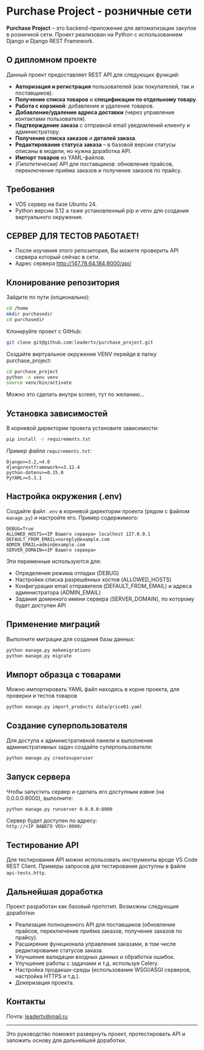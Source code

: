 
# Purchase Project - розничные сети

**Purchase Project** – это backend-приложение для автоматизации закупок в розничной сети. Проект реализован на Python с использованием Django и Django REST Framework.

## О дипломном проекте

Данный проект предоставляет REST API для следующих функций:
- **Авторизация и регистрация** пользователей (как покупателей, так и поставщиков).
- **Получение списка товаров** и **спецификации по отдельному товару**.
- **Работа с корзиной**: добавление и удаление товаров.
- **Добавление/удаление адреса доставки** (через управление контактами пользователя).
- **Подтверждение заказа** с отправкой email уведомлений клиенту и администратору.
- **Получение списка заказов** и **деталей заказа**.
- **Редактирование статуса заказа** – в базовой версии статусы описаны в модели, но нужна доработка API.
- **Импорт товаров** из YAML-файлов.
- *(Гипотетически)* API для поставщиков: обновление прайсов, переключение приёма заказов и получение заказов по прайсу.

## Требования
- VDS сервер на базе Ubuntu 24.
- Python версии 3.12 а таже установленный pip и venv для создания виртуального окружения.

## СЕРВЕР ДЛЯ ТЕСТОВ РАБОТАЕТ!
- После изучения этого репозитория, Вы можете проверить API сервера который сейчас в сети.
- Адрес сервера http://147.78.64.184:8000/api/

## Клонирование репозитория

Зайдите по пути (опционально):
```bash
cd /home
mkdir purchasedir
cd purchasedir
```

Клонируйте проект с GitHub:

```bash
git clone git@github.com:leadertv/purchase_project.git
```

Создайте виртуальное окружение VENV перейдя в папку purchase_project:

```bash
cd purchase_project
python -m venv venv
source venv/bin/activate
```
Можно это сделать внутри screen, тут по желанию...


## Установка зависимостей

В корневой директории проекта установите зависимости:

```bash
pip install -r requirements.txt
```

*Пример файла `requirements.txt`:*

```
Django>=3.2,<4.0
djangorestframework>=3.12.4
python-dotenv>=0.15.0
PyYAML>=5.3.1
```

## Настройка окружения (.env)

Создайте файл `.env` в корневой директории проекта (рядом с файлом `manage.py`) и настройте его. Пример содержимого:

```env
DEBUG=True
ALLOWED_HOSTS=<IP Вашего сервера> localhost 127.0.0.1
DEFAULT_FROM_EMAIL=noreply@example.com
ADMIN_EMAIL=admin@example.com
SERVER_DOMAIN=<IP Вашего сервера>
```

Эти переменные используются для:
- Определения режима отладки (DEBUG)
- Настройки списка разрешённых хостов (ALLOWED_HOSTS)
- Конфигурации email отправителя (DEFAULT_FROM_EMAIL) и адреса администратора (ADMIN_EMAIL)
- Задания доменного имени сервера (SERVER_DOMAIN), по которому будет доступен API

## Применение миграций

Выполните миграции для создания базы данных:

```bash
python manage.py makemigrations
python manage.py migrate
```

## Импорт образца с товарами

Можно импортировать YAML файл находясь в корне проекта, для проверки и тестов товаров

```bash
python manage.py import_products data/price01.yaml
```

## Создание суперпользователя

Для доступа к административной панели и выполнения административных задач создайте суперпользователя:

```bash
python manage.py createsuperuser
```

## Запуск сервера

Чтобы запустить сервер и сделать его доступным извне (на 0.0.0.0:8000), выполните:

```bash
python manage.py runserver 0.0.0.0:8000
```

Сервер будет доступен по адресу:  
`http://<IP ВАШЕГО VDS>:8000/`

## Тестирование API

Для тестирования API можно использовать инструменты вроде VS Code REST Client. Примеры запросов для тестирования доступны в файле `api-tests.http`.

## Дальнейшая доработка

Проект разработан как базовый прототип. Возможны следующие доработки:
- Реализация полноценного API для поставщиков (обновление прайсов, переключение приёма заказов, получение заказов по прайсу).
- Расширение функционала управления заказами, в том числе редактирование статусов заказа.
- Улучшение валидации входных данных и обработка ошибок.
- Улучшение работы с задачами и т.д. используя Celery.
- Настройка продакшн-среды (использование WSGI/ASGI серверов, настройка HTTPS и т.д.).
- Докеризация проекта.

## Контакты

Почта: leadertv@mail.ru

---

Это руководство поможет развернуть проект, протестировать API и заложить основу для дальнейшей доработки.
